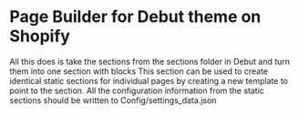# Page Builder for Debut theme on Shopify

All this does is take the sections from the sections folder in Debut and turn them into one section with blocks This section can be used to create identical static sections  for individual pages by creating a new template to point to the section.  All the configuration information from the static sections should be written to Config/settings_data.json